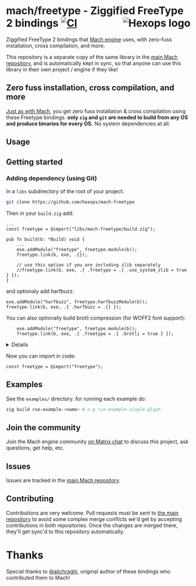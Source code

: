 # mach/freetype - Ziggified FreeType 2 bindings [![CI](https://github.com/hexops/mach-freetype/workflows/CI/badge.svg)](https://github.com/hexops/mach-freetype/actions) <a href="https://hexops.com"><img align="right" alt="Hexops logo" src="https://raw.githubusercontent.com/hexops/media/main/readme.svg"></img></a>

Ziggified FreeType 2 bindings that [Mach engine](https://github.com/hexops/mach) uses, with zero-fuss installation, cross compilation, and more.

This repository is a separate copy of the same library in the [main Mach repository](https://github.com/hexops/mach), and is automatically kept in sync, so that anyone can use this library in their own project / engine if they like!

## Zero fuss installation, cross compilation, and more

[Just as with Mach](https://github.com/hexops/mach#zero-fuss-installation--cross-compilation), you get zero fuss installation & cross compilation using these Freetype bindings. **only `zig` and `git` are needed to build from any OS and produce binaries for every OS.** No system dependencies at all.

## Usage

## Getting started

### Adding dependency (using Git)

In a `libs` subdirectory of the root of your project:

```sh
git clone https://github.com/hexops/mach-freetype
```

Then in your `build.zig` add:

```zig
...
const freetype = @import("libs/mach-freetype/build.zig");

pub fn build(b: *Build) void {
    ...
    exe.addModule("freetype", freetype.module(b));
    freetype.link(b, exe, .{});

    // use this option if you are including zlib separately
    //freetype.link(b, exe, .{ .freetype = .{ .use_system_zlib = true } });
}
```

and optionaly add harfbuzz:

```zig
exe.addModule("harfbuzz", freetype.harfbuzzModule(b));
freetype.link(b, exe, .{ .harfbuzz = .{} });
```

You can also optionally build brotli compression (for WOFF2 font support):

```zig
    exe.addModule("freetype", freetype.module(b));
    freetype.link(b, exe, .{ .freetype = .{ .brotli = true } });
```

<details>
<description>Optional: Using Gyro dependency manager</description>

```sh
gyro add --src github hexops/mach-freetype --root src/main.zig --alias freetype
gyro add --build-dep --src github hexops/mach-freetype --root build.zig --alias build-freetype
```

Then in your `build.zig` add:

```zig
...
const pkgs = @import("deps.zig").pkgs;
const freetype = @import("build-freetype");

pub fn build(b: *Build) void {
    ...

    exe.addModule("freetype", pkgs.freetype);
    freetype.link(b, exe, .{});
}
```

**WARNING: You should use `gyro build` instead of `zig build` now!**

</details>

Now you can import in code:

```zig
const freetype = @import("freetype");
```

## Examples

See the `examples/` directory. for running each example do:

```sh
zig build run-example-<name> # e.g run-example-single-glyph
```

## Join the community

Join the Mach engine community [on Matrix chat](https://matrix.to/#/#hexops:matrix.org) to discuss this project, ask questions, get help, etc.

## Issues

Issues are tracked in the [main Mach repository](https://github.com/hexops/mach/issues?q=is%3Aissue+is%3Aopen+label%3Afreetype).

## Contributing

Contributions are very welcome. Pull requests must be sent to [the main repository](https://github.com/hexops/mach/tree/main/libs/freetype) to avoid some complex merge conflicts we'd get by accepting contributions in both repositories. Once the changes are merged there, they'll get sync'd to this repository automatically.

# Thanks

Special thanks to [@alichraghi](https://github.com/alichraghi), original author of these bindings who contributed them to Mach!
